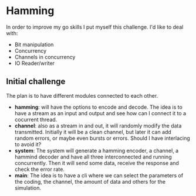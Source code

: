 # Hamming
In order to improve my go skills I put myself this challenge. I'd like to deal with:
* Bit manipulation
* Concurrency
* Channels in concurrency
* IO Reader/writer
## Initial challenge
The plan is to have different modules connected to each other.
* **hamming**: will have the options to encode and decode. The idea is to have a stream as an input and output and see how can I connect it to a cocurrent thread.
* **channel**: also as a stream in and out, it will randomly modify the data transmitted. Initially it will be a clean channel, but later it can add random errors, or maybe even bursts or errors. Should I have interlacing to avoid it? 
* **system**: The system will generate a hamming encoder, a channel, a hammind decoder and have all three interconnected and running concurrently. Then it will send some data, receive the response and check the error rate.
* **main**: The idea is to have a cli where we can select the parameters of the coding, the channel, the amount of data and others for the simulation. 
